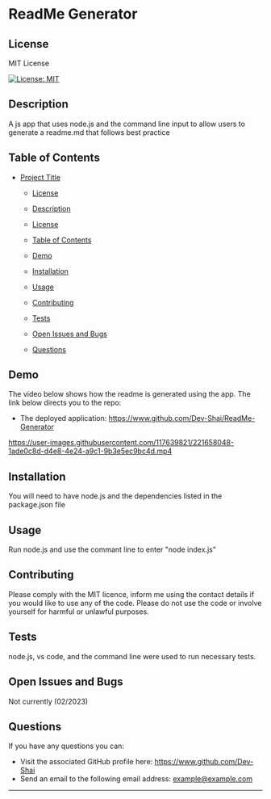 # ReadMe Generator

  ## License
  MIT License
  
  [![License: MIT](https://img.shields.io/badge/License-MIT-yellow.svg)](https://opensource.org/licenses/MIT)

  ## Description
  A js app that uses node.js and the command line input to allow users to generate a readme.md that follows best practice
  
  ## Table of Contents
  - [Project Title](#project-title)    
    - [License](#license)


    - [Description](#description)
    - [License](#license)
    - [Table of Contents](#table-of-contents)
    - [Demo](#demoing)
    - [Installation](#installation)
    - [Usage](#usage)
    - [Contributing](#contributing)
    - [Tests](#tests)
    - [Open Issues and Bugs](#open-issues-and-bugs)
    - [Questions](#questions)
  
  ## Demo
  The video below shows how the readme is generated using the app. The link below directs you to the repo:
  
  - The deployed application: https://www.github.com/Dev-Shai/ReadMe-Generator
  
  https://user-images.githubusercontent.com/117639821/221658048-1ade0c8d-d4e8-4e24-a9c1-9b3e5ec9bc4d.mp4
  
  ## Installation
  You will need to have node.js and the dependencies listed in the package.json file
  
  ## Usage
  Run node.js and use the commant line to enter "node index.js"

  ## Contributing
  Please comply with the MIT licence, inform me using the contact details if you would like to use any of the code. Please do not use the code or involve yourself for harmful or unlawful purposes.
  
  ## Tests
  node.js, vs code, and the command line were used to run necessary tests.
  
  ## Open Issues and Bugs
  Not currently (02/2023)
  
  ## Questions
  If you have any questions you can:
  -  Visit the associated GitHub profile here: https://www.github.com/Dev-Shai
  -  Send an email to the following email address: example@example.com
  ---  
